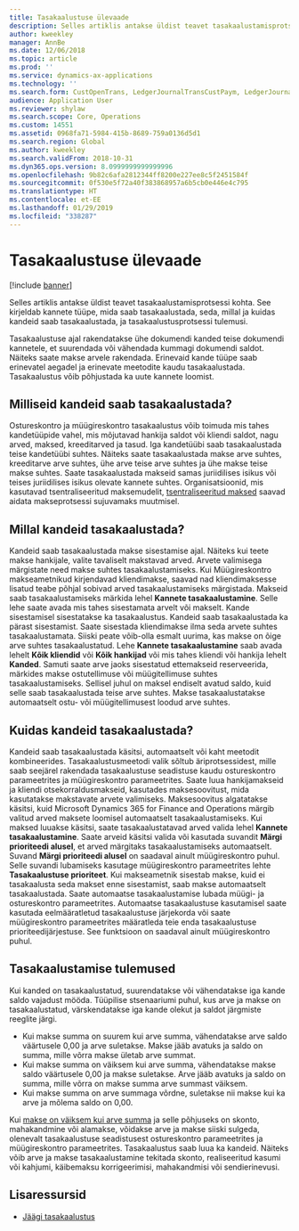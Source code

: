 ```yaml
---
title: Tasakaalustuse ülevaade
description: Selles artiklis antakse üldist teavet tasakaalustamisprotsessi kohta. See kirjeldab kannete tüüpe, mida saab tasakaalustada, seda, millal ja kuidas kandeid saab tasakaalustada, ja tasakaalustusprotsessi tulemusi.
author: kweekley
manager: AnnBe
ms.date: 12/06/2018
ms.topic: article
ms.prod: ''
ms.service: dynamics-ax-applications
ms.technology: ''
ms.search.form: CustOpenTrans, LedgerJournalTransCustPaym, LedgerJournalTransVendPaym, VendOpenTrans
audience: Application User
ms.reviewer: shylaw
ms.search.scope: Core, Operations
ms.custom: 14551
ms.assetid: 0968fa71-5984-415b-8689-759a0136d5d1
ms.search.region: Global
ms.author: kweekley
ms.search.validFrom: 2018-10-31
ms.dyn365.ops.version: 8.0999999999999996
ms.openlocfilehash: 9b82c6afa2812344ff8200e227ee8c5f2451584f
ms.sourcegitcommit: 0f530e5f72a40f383868957a6b5cb0e446e4c795
ms.translationtype: HT
ms.contentlocale: et-EE
ms.lasthandoff: 01/29/2019
ms.locfileid: "338287"
---
```

# <a name="settlement-overview"></a>Tasakaalustuse ülevaade

[!include [banner](../includes/banner.md)]

Selles artiklis antakse üldist teavet tasakaalustamisprotsessi kohta. See kirjeldab kannete tüüpe, mida saab tasakaalustada, seda, millal ja kuidas kandeid saab tasakaalustada, ja tasakaalustusprotsessi tulemusi.

Tasakaalustuse ajal rakendatakse ühe dokumendi kanded teise dokumendi kannetele, et suurendada või vähendada kummagi dokumendi saldot. Näiteks saate makse arvele rakendada. Erinevaid kande tüüpe saab erinevatel aegadel ja erinevate meetodite kaudu tasakaalustada. Tasakaalustus võib põhjustada ka uute kannete loomist.

## <a name="what-transactions-can-be-settled"></a>Milliseid kandeid saab tasakaalustada?
Ostureskontro ja müügireskontro tasakaalustus võib toimuda mis tahes kandetüüpide vahel, mis mõjutavad hankija saldot või kliendi saldot, nagu arved, maksed, kreeditarved ja tasud. Iga kandetüübi saab tasakaalustada teise kandetüübi suhtes. Näiteks saate tasakaalustada makse arve suhtes, kreeditarve arve suhtes, ühe arve teise arve suhtes ja ühe makse teise makse suhtes. Saate tasakaalustada makseid samas juriidilises isikus või teises juriidilises isikus olevate kannete suhtes. Organisatsioonid, mis kasutavad tsentraliseeritud maksemudelit, [tsentraliseeritud maksed](set-up-centralized-payments.md) saavad aidata makseprotsessi sujuvamaks muutmisel.

## <a name="when-to-settle-transactions"></a>Millal kandeid tasakaalustada?
Kandeid saab tasakaalustada makse sisestamise ajal. Näiteks kui teete makse hankijale, valite tavaliselt makstavad arved. Arvete valimisega märgistate need makse suhtes tasakaalustamiseks. Kui Müügireskontro makseametnikud kirjendavad kliendimakse, saavad nad kliendimaksesse lisatud teabe põhjal sobivad arved tasakaalustamiseks märgistada. Makseid saab tasakaalustamiseks märkida lehel **Kannete tasakaalustamine**. Selle lehe saate avada mis tahes sisestamata arvelt või makselt. Kande sisestamisel sisestatakse ka tasakaalustus. Kandeid saab tasakaalustada ka pärast sisestamist. Saate sisestada kliendimakse ilma seda arvete suhtes tasakaalustamata. Siiski peate võib-olla esmalt uurima, kas makse on õige arve suhtes tasakaalustatud. Lehe **Kannete tasakaalustamine** saab avada lehelt **Kõik kliendid** või **Kõik hankijad** või mis tahes kliendi või hankija lehelt **Kanded**. Samuti saate arve jaoks sisestatud ettemakseid reserveerida, märkides makse ostutellimuse või müügitellimuse suhtes tasakaalustamiseks. Sellisel juhul on maksel endiselt avatud saldo, kuid selle saab tasakaalustada teise arve suhtes. Makse tasakaalustatakse automaatselt ostu- või müügitellimusest loodud arve suhtes.

## <a name="how-to-settle-transactions"></a>Kuidas kandeid tasakaalustada?
Kandeid saab tasakaalustada käsitsi, automaatselt või kaht meetodit kombineerides. Tasakaalustusmeetodi valik sõltub äriprotsessidest, mille saab seejärel rakendada tasakaalustuse seadistuse kaudu ostureskontro parameetrites ja müügireskontro parameetrites. Saate luua hankijamakseid ja kliendi otsekorraldusmakseid, kasutades maksesoovitust, mida kasutatakse makstavate arvete valimiseks. Maksesoovitus algatatakse käsitsi, kuid Microsoft Dynamics 365 for Finance and Operations märgib valitud arved maksete loomisel automaatselt tasakaalustamiseks. Kui maksed luuakse käsitsi, saate tasakaalustatavad arved valida lehel **Kannete tasakaalustamine**. Saate arveid käsitsi valida või kasutada suvandit **Märgi prioriteedi alusel**, et arved märgitaks tasakaalustamiseks automaatselt. Suvand **Märgi prioriteedi alusel** on saadaval ainult müügireskontro puhul. Selle suvandi lubamiseks kasutage müügireskontro parameetrites lehte **Tasakaalustuse prioriteet**. Kui makseametnik sisestab makse, kuid ei tasakaalusta seda makset enne sisestamist, saab makse automaatselt tasakaalustada. Saate automaatse tasakaalustamise lubada müügi- ja ostureskontro parameetrites. Automaatse tasakaalustuse kasutamisel saate kasutada eelmääratletud tasakaalustuse järjekorda või saate müügireskontro parameetrites määratleda teie enda tasakaalustuse prioriteedijärjestuse. See funktsioon on saadaval ainult müügireskontro puhul.

## <a name="results-of-settlement"></a>Tasakaalustamise tulemused
Kui kanded on tasakaalustatud, suurendatakse või vähendatakse iga kande saldo vajadust mööda. Tüüpilise stsenaariumi puhul, kus arve ja makse on tasakaalustatud, värskendatakse iga kande olekut ja saldot järgmiste reeglite järgi.

-   Kui makse summa on suurem kui arve summa, vähendatakse arve saldo väärtusele 0,00 ja arve suletakse. Makse jääb avatuks ja saldo on summa, mille võrra makse ületab arve summat.
-   Kui makse summa on väiksem kui arve summa, vähendatakse makse saldo väärtusele 0,00 ja makse suletakse. Arve jääb avatuks ja saldo on summa, mille võrra on makse summa arve summast väiksem.
-   Kui makse summa on arve summaga võrdne, suletakse nii makse kui ka arve ja mõlema saldo on 0,00.

Kui [makse on väiksem kui arve summa](../accounts-payable/vendor-payments-partial-amount.md) ja selle põhjuseks on skonto, mahakandmine või alamakse, võidakse arve ja makse siiski sulgeda, olenevalt tasakaalustuse seadistusest ostureskontro parameetrites ja müügireskontro parameetrites. Tasakaalustus saab luua ka kandeid. Näiteks võib arve ja makse tasakaalustamine tekitada skonto, realiseeritud kasumi või kahjumi, käibemaksu korrigeerimisi, mahakandmisi või sendierinevusi.


## <a name="additional-resources"></a>Lisaressursid
- [Jäägi tasakaalustus](settle-remainder.md)

